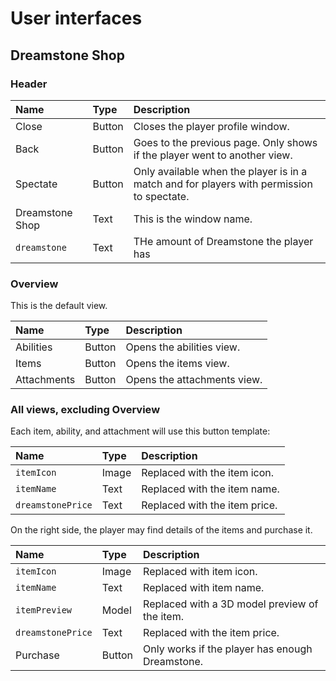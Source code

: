 # User interfaces
## Dreamstone Shop
### Header
<table>
  <thead>
    <tr>
      <th align="left">Name</th>
      <th align="left">Type</th>
      <th align="left">Description</th>
    </tr>
  </thead>
  <tbody>
    <tr>
      <td>Close</td>
      <td>Button</td>
      <td>Closes the player profile window.</td>
    </tr>
    <tr>
      <td>Back</td>
      <td>Button</td>
      <td>Goes to the previous page. Only shows if the player went to another view.</td>
    </tr>
    <tr>
      <td>Spectate</td>
      <td>Button</td>
      <td>Only available when the player is in a match and for players with permission to spectate.</td>
    </tr>
    <tr>
      <td>Dreamstone Shop</td>
      <td>Text</td>
      <td>This is the window name.</td>
    </tr>
    <tr>
      <td><code>dreamstone</code></td>
      <td>Text</td>
      <td>THe amount of Dreamstone the player has</td>
    </tr>
  </tbody>
</table>

### Overview
This is the default view.

<table>
  <thead>
    <tr>
      <th align="left">Name</th>
      <th align="left">Type</th>
      <th align="left">Description</th>
    </tr>
  </thead>
  <tbody>
    <tr>
      <td>Abilities</td>
      <td>Button</td>
      <td>Opens the abilities view.</td>
    </tr>
    <tr>
      <td>Items</td>
      <td>Button</td>
      <td>Opens the items view.</td>
    </tr>
    <tr>
      <td>Attachments</td>
      <td>Button</td>
      <td>Opens the attachments view.</td>
    </tr>
  </tbody>
</table>

### All views, excluding Overview
Each item, ability, and attachment will use this button template: 

<table>
  <thead>
    <tr>
      <th align="left">Name</th>
      <th align="left">Type</th>
      <th align="left">Description</th>
    </tr>
  </thead>
  <tbody>
    <tr>
      <td><code>itemIcon</code></td>
      <td>Image</td>
      <td>Replaced with the item icon.</td>
    </tr>
    <tr>
      <td><code>itemName</code></td>
      <td>Text</td>
      <td>Replaced with the item name.</td>
    </tr>
    <tr>
      <td><code>dreamstonePrice</code></td>
      <td>Text</td>
      <td>Replaced with the item price.</td>
    </tr>
  </tbody>
</table>

On the right side, the player may find details of the items and purchase it.

<table>
  <thead>
    <tr>
      <th align="left">Name</th>
      <th align="left">Type</th>
      <th align="left">Description</th>
    </tr>
  </thead>
  <tbody>
    <tr>
      <td><code>itemIcon</code></td>
      <td>Image</td>
      <td>Replaced with item icon.</td>
    </tr>
    <tr>
      <td><code>itemName</code></td>
      <td>Text</td>
      <td>Replaced with item name.</td>
    </tr>
    <tr>
      <td><code>itemPreview</code></td>
      <td>Model</td>
      <td>Replaced with a 3D model preview of the item.</td>
    </tr>
    <tr>
      <td><code>dreamstonePrice</code></td>
      <td>Text</td>
      <td>Replaced with the item price.</td>
    </tr>
    <tr>
      <td>Purchase</td>
      <td>Button</td>
      <td>Only works if the player has enough Dreamstone.</td>
    </tr>
  </tbody>
</table>
